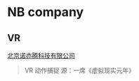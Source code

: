 # NB company

## VR
[北京诺亦腾科技有限公司](http://baike.baidu.com/item/%E5%8C%97%E4%BA%AC%E8%AF%BA%E4%BA%A6%E8%85%BE%E7%A7%91%E6%8A%80%E6%9C%89%E9%99%90%E5%85%AC%E5%8F%B9)
> VR 动作捕捉
> 源：一席《虚拟现实元年》
